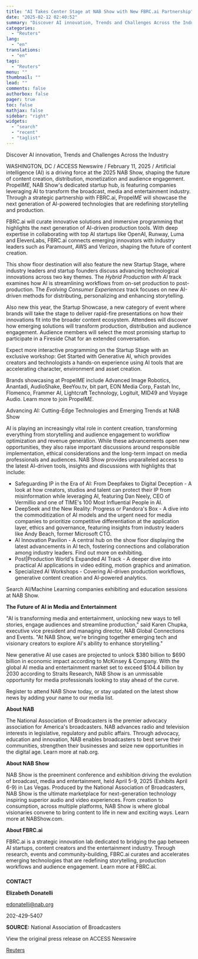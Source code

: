 ```yaml
---
title: "AI Takes Center Stage at NAB Show with New FBRC.ai Partnership"
date: "2025-02-12 02:40:52"
summary: "Discover AI innovation, Trends and Challenges Across the IndustryWASHINGTON, DC / ACCESS Newswire / February 11, 2025 / Artificial intelligence (AI) is a driving force at the 2025 NAB Show, shaping the future of content creation, distribution, monetization and audience engagement. PropelME, NAB Show's dedicated startup hub, is featuring companies..."
categories:
  - "Reuters"
lang:
  - "en"
translations:
  - "en"
tags:
  - "Reuters"
menu: ""
thumbnail: ""
lead: ""
comments: false
authorbox: false
pager: true
toc: false
mathjax: false
sidebar: "right"
widgets:
  - "search"
  - "recent"
  - "taglist"
---
```


Discover AI innovation, Trends and Challenges Across the Industry

WASHINGTON, DC / ACCESS Newswire / February 11, 2025 / Artificial intelligence (AI) is a driving force at the 2025 NAB Show, shaping the future of content creation, distribution, monetization and audience engagement. Propel*ME*, NAB Show's dedicated startup hub, is featuring companies leveraging AI to transform the broadcast, media and entertainment industry. Through a strategic partnership with FBRC.ai, Propel*ME* will showcase the next generation of AI-powered technologies that are redefining storytelling and production.

FBRC.ai will curate innovative solutions and immersive programming that highlights the next generation of AI-driven production tools. With deep expertise in collaborating with top AI startups like OpenAI, Runway, Luma and ElevenLabs, FBRC.ai connects emerging innovators with industry leaders such as Paramount, AWS and Verizon, shaping the future of content creation.

This show floor destination will also feature the new Startup Stage, where industry leaders and startup founders discuss advancing technological innovations across two key themes. The *Hybrid Production with AI* track examines how AI is streamlining workflows from on-set production to post-production. The *Evolving Consumer Experiences* track focuses on new AI-driven methods for distributing, personalizing and enhancing storytelling.

Also new this year, the Startup Showcase, a new category of event where brands will take the stage to deliver rapid-fire presentations on how their innovations fit into the broader content ecosystem. Attendees will discover how emerging solutions will transform production, distribution and audience engagement. Audience members will select the most promising startup to participate in a Fireside Chat for an extended conversation.

Expect more interactive programming on the Startup Stage with an exclusive workshop: Get Started with Generative AI, which provides creators and technologists a hands-on experience using AI tools that are accelerating character, environment and asset creation.

Brands showcasing at Propel*ME* include Advanced Image Robotics, Anantadi, AudioShake, BeeYou.tv, bit part, EON Media Corp, Fastah Inc, Flomenco, Frammer AI, Lightcraft Technology, Logituit, MID49 and Voyage Audio. Learn more to join Propel*ME*.

Advancing AI: Cutting-Edge Technologies and Emerging Trends at NAB Show

AI is playing an increasingly vital role in content creation, transforming everything from storytelling and audience engagement to workflow optimization and revenue generation. While these advancements open new opportunities, they also raise important discussions around responsible implementation, ethical considerations and the long-term impact on media professionals and audiences. NAB Show provides unparalleled access to the latest AI-driven tools, insights and discussions with highlights that include:

* Safeguarding IP in the Era of AI: From Deepfakes to Digital Deception - A look at how creators, studios and talent can protect their IP from misinformation while leveraging AI, featuring Dan Neely, CEO of Vermillio and one of TIME's 100 Most Influential People in AI.
* DeepSeek and the New Reality: Progress or Pandora's Box - A dive into the commoditization of AI models and the urgent need for media companies to prioritize competitive differentiation at the application layer, ethics and governance, featuring insights from industry leaders like Andy Beach, former Microsoft CTO.
* AI Innovation Pavilion - A central hub on the show floor displaying the latest advancements in AI tech, fostering connections and collaboration among industry leaders. Find out more on exhibiting.
* Post|Production World's Expanded AI Track - A deeper dive into practical AI applications in video editing, motion graphics and animation.
* Specialized AI Workshops - Covering AI-driven production workflows, generative content creation and AI-powered analytics.

Search AI/Machine Learning companies exhibiting and education sessions at NAB Show.

**The Future of AI in Media and Entertainment**

"AI is transforming media and entertainment, unlocking new ways to tell stories, engage audiences and streamline production," said Karen Chupka, executive vice president and managing director, NAB Global Connections and Events. "At NAB Show, we're bringing together emerging tech and visionary creators to explore AI's ability to enhance storytelling."

New generative AI use cases are projected to unlock $380 billion to $690 billion in economic impact according to McKinsey & Company. With the global AI media and entertainment market set to exceed $104.4 billion by 2030 according to Straits Research, NAB Show is an unmissable opportunity for media professionals looking to stay ahead of the curve.

Register to attend NAB Show today, or stay updated on the latest show news by adding your name to our media list.

**About NAB**

The National Association of Broadcasters is the premier advocacy association for America's broadcasters. NAB advances radio and television interests in legislative, regulatory and public affairs. Through advocacy, education and innovation, NAB enables broadcasters to best serve their communities, strengthen their businesses and seize new opportunities in the digital age. Learn more at nab.org.

**About NAB Show**

NAB Show is the preeminent conference and exhibition driving the evolution of broadcast, media and entertainment, held April 5-9, 2025 (Exhibits April 6-9) in Las Vegas. Produced by the National Association of Broadcasters, NAB Show is the ultimate marketplace for next-generation technology inspiring superior audio and video experiences. From creation to consumption, across multiple platforms, NAB Show is where global visionaries convene to bring content to life in new and exciting ways. Learn more at NABShow.com.

**About FBRC.ai**

FBRC.ai is a strategic innovation lab dedicated to bridging the gap between AI startups, content creators and the entertainment industry. Through research, events and community-building, FBRC.ai curates and accelerates emerging technologies that are redefining storytelling, production workflows and audience engagement. Learn more at FBRC.ai.

###

**CONTACT**

**Elizabeth Donatelli**

edonatelli@nab.org

202-429-5407

**SOURCE:** National Association of Broadcasters

View the original press release on ACCESS Newswire

[Reuters](https://www.tradingview.com/news/reuters.com,2025-02-11:newsml_ACSNNSp6a:0/)

